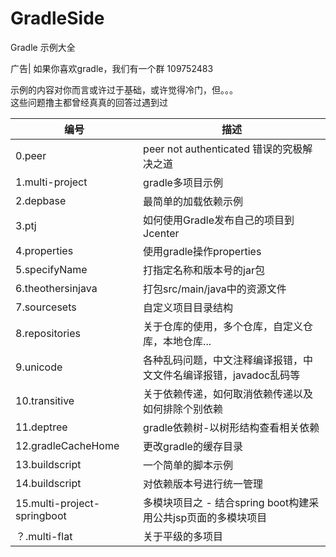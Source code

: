 # GradleSide
Gradle 示例大全

广告| 如果你喜欢gradle，我们有一个群 109752483

示例的内容对你而言或许过于基础，或许觉得冷门，但。。。   
这些问题撸主都曾经真真的回答过遇到过   

| 编号 | 描述 |
|--------|--------|
|0.peer | peer not authenticated 错误的究极解决之道 |
|1.multi-project | gradle多项目示例  | 
|2.depbase | 最简单的加载依赖示例   |
|3.ptj | 如何使用Gradle发布自己的项目到Jcenter   |
|4.properties | 使用gradle操作properties   |
|5.specifyName |  打指定名称和版本号的jar包   |
|6.theothersinjava | 打包src/main/java中的资源文件   |
|7.sourcesets | 自定义项目目录结构   |
|8.repositories |  关于仓库的使用，多个仓库，自定义仓库，本地仓库...   |
|9.unicode | 各种乱码问题，中文注释编译报错，中文文件名编译报错，javadoc乱码等   |
|10.transitive |  关于依赖传递，如何取消依赖传递以及如何排除个别依赖   |
|11.deptree | gradle依赖树-以树形结构查看相关依赖  |
|12.gradleCacheHome | 更改gradle的缓存目录   |
|13.buildscript|一个简单的脚本示例 |
|14.buildscript|对依赖版本号进行统一管理 |
|15.multi-project-springboot| 多模块项目之 - 结合spring boot构建采用公共jsp页面的多模块项目 |
|？.multi-flat|关于平级的多项目 |


